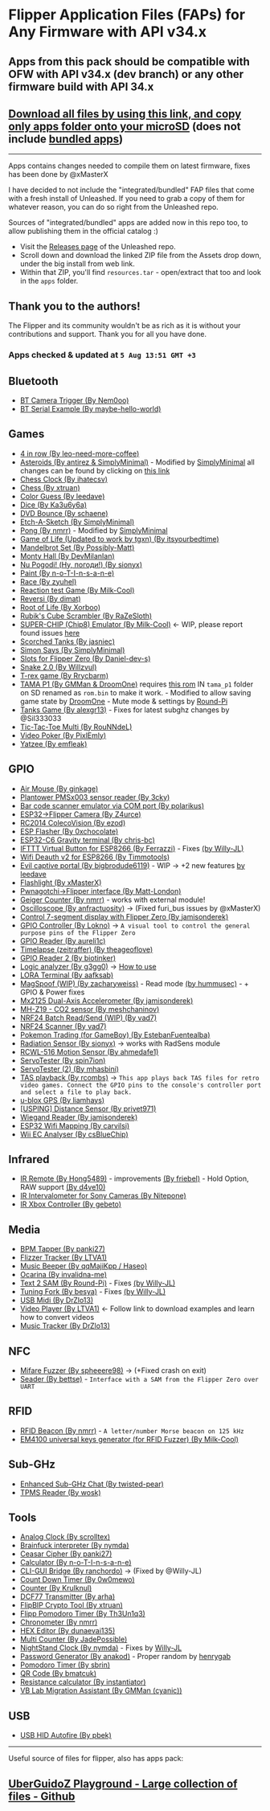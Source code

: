 # Flipper Application Files (FAPs) for Any Firmware with API v34.x
## Apps from this pack should be compatible with OFW with API v34.x (dev branch) or any other firmware build with API 34.x

## [Download all files by using this link, and copy only apps folder onto your microSD](https://download-directory.github.io/?url=https://github.com/xMasterX/all-the-plugins/tree/main/apps) (does not include [bundled apps](https://github.com/DarkFlippers/unleashed-firmware#community-apps-included))


---

Apps contains changes needed to compile them on latest firmware, fixes has been done by @xMasterX

I have decided to not include the "integrated/bundled" FAP files that come with a fresh install of Unleashed. If you need to grab a copy of them for whatever reason, you can do so right from the Unleashed repo.

Sources of "integrated/bundled" apps are added now in this repo too, to allow publishing them in the official catalog :)

* Visit the [Releases page](https://github.com/DarkFlippers/unleashed-firmware) of the Unleashed repo.
* Scroll down and download the linked ZIP file from the Assets drop down, under the big install from web link.
* Within that ZIP, you'll find `resources.tar` - open/extract that too and look in the `apps` folder.

## Thank you to the authors!

The Flipper and its community wouldn't be as rich as it is without your contributions and support. Thank you for all you have done.

### Apps checked & updated at `5 Aug 13:51 GMT +3`

## Bluetooth
- [BT Camera Trigger (By Nem0oo)](https://github.com/Nem0oo/flipper-zero-bluetooth-trigger)
- [BT Serial Example (By maybe-hello-world)](https://github.com/maybe-hello-world/fbs)

## Games
- [4 in row (By leo-need-more-coffee)](https://github.com/leo-need-more-coffee/flipperzero-4inrow)
- [Asteroids (By antirez & SimplyMinimal)](https://github.com/antirez/flipper-asteroids) - Modified by [SimplyMinimal](https://github.com/SimplyMinimal/FlipperZero-Asteroids) all changes can be found by clicking on [this link](https://github.com/SimplyMinimal/FlipperZero-Asteroids)
- [Chess Clock (By ihatecsv)](https://github.com/ihatecsv/flipper_chess_clock)
- [Chess (By xtruan)](https://github.com/xtruan/flipper-chess)
- [Color Guess (By leedave)](https://github.com/leedave/Leeds-Flipper-Zero-Applications)
- [Dice (By Ka3u6y6a)](https://github.com/Ka3u6y6a/flipper-zero-dice)
- [DVD Bounce (By schaene)](https://github.com/schaene/Flipper-DVD-Bounce)
- [Etch-A-Sketch (By SimplyMinimal)](https://github.com/SimplyMinimal/FlipperZero-Etch-A-Sketch)
- [Pong (By nmrr)](https://github.com/nmrr/flipperzero-pong) - Modified by [SimplyMinimal](https://github.com/SimplyMinimal/FlipperZero-Pong)
- [Game of Life (Updated to work by tgxn) (By itsyourbedtime)](https://github.com/tgxn/flipperzero-firmware/blob/dev/applications/game_of_life/game_of_life.c)
- [Mandelbrot Set (By Possibly-Matt)](https://github.com/Possibly-Matt/flipperzero-firmware-wPlugins)
- [Monty Hall (By DevMilanIan)](https://github.com/RogueMaster/flipperzero-firmware-wPlugins/pull/203)
- [Nu Pogodi! (Ну, погоди!) (By sionyx)](https://github.com/sionyx/flipper_nupogodi)
- [Paint (By n-o-T-I-n-s-a-n-e)](https://github.com/n-o-T-I-n-s-a-n-e)
- [Race (By zyuhel)](https://github.com/zyuhel/flipperzero-racegame)
- [Reaction test Game (By Milk-Cool)](https://github.com/Milk-Cool/fz-reaction-game)
- [Reversi (By dimat)](https://github.com/dimat/flipperzero-reversi)
- [Root of Life (By Xorboo)](https://github.com/Xorboo/root-of-life)
- [Rubik's Cube Scrambler (By RaZeSloth)](https://github.com/RaZeSloth/flipperzero-rubiks-cube-scrambler)
- [SUPER-CHIP (Chip8) Emulator (By Milk-Cool)](https://github.com/Milk-Cool/fz-schip) <- WIP, please report found issues [here](https://github.com/Milk-Cool/fz-schip/issues)
- [Scorched Tanks (By jasniec)](https://github.com/jasniec/flipper-scorched-tanks-game)
- [Simon Says (By SimplyMinimal)](https://github.com/SimplyMinimal/FlipperZero-SimonSays)
- [Slots for Flipper Zero (By Daniel-dev-s)](https://github.com/Daniel-dev-s/flipperzero-slots)
- [Snake 2.0 (By Willzvul)](https://github.com/Willzvul/Snake_2.0)
- [T-rex game (By Rrycbarm)](https://github.com/Rrycbarm/t-rex-runner)
- [TAMA P1 (By GMMan & DroomOne)](https://github.com/GMMan/flipperzero-tamagotch-p1) requires [this rom](https://tinyurl.com/tamap1) IN `tama_p1` folder on SD renamed as `rom.bin` to make it work. - Modified to allow saving game state by [DroomOne](https://github.com/DroomOne/flipperzero-tamagotch-p1) - Mute mode & settings by [Round-Pi](https://github.com/Round-Pi/flipperzero-tamagotch-p1)
- [Tanks Game (By alexgr13)](https://github.com/alexgr13/flipperzero-firmware/tree/fork/dev/applications/tanks-game) - Fixes for latest subghz changes by @Sil333033
- [Tic-Tac-Toe Multi (By RouNNdeL)](https://github.com/RouNNdeL/flipper-tictactoe-multi)
- [Video Poker (By PixlEmly)](https://github.com/PixlEmly/flipperzero-firmware-testing/blob/420/applications/VideoPoker/poker.c)
- [Yatzee (By emfleak)](https://github.com/emfleak/flipperzero-yatzee)

## GPIO
- [Air Mouse (By ginkage)](https://github.com/ginkage/FlippAirMouse/)
- [Plantower PMSx003 sensor reader (By 3cky)](https://github.com/3cky/flipperzero-airmon)
- [Bar code scanner emulator via COM port (By polarikus)](https://github.com/polarikus/flipper-zero_bc_scanner_emulator)
- [ESP32->Flipper Camera (By Z4urce)](https://github.com/Z4urce/flipperzero-camera)
- [RC2014 ColecoVision (By ezod)](https://github.com/ezod/flipperzero-rc2014-coleco)
- [ESP Flasher (By 0xchocolate)](https://github.com/0xchocolate/flipperzero-esp-flasher)
- [ESP32-C6 Gravity terminal (By chris-bc)](https://github.com/chris-bc/Flipper-Gravity)
- [IFTTT Virtual Button for ESP8266 (By Ferrazzi)](https://github.com/Ferrazzi/FlipperZero_IFTTT_Virtual_Button) - Fixes [(by Willy-JL)](https://github.com/ClaraCrazy/Flipper-Xtreme/commit/ae321fb5f4c616d3965546926b1b4b446eef8d86)
- [Wifi Deauth v2 for ESP8266 (By Timmotools)](https://github.com/Timmotools/flipperzero_esp8266_deautherv2)
- [Evil captive portal (By bigbrodude6119)](https://github.com/bigbrodude6119/flipper-zero-evil-portal) - WIP -> +2 new features [by leedave](https://github.com/leedave/flipper-zero-evil-portal/tree/leedave/ap_rename)
- [Flashlight (By xMasterX)](https://github.com/xMasterX/flipper-flashlight)
- [Pwnagotchi->Flipper interface (By Matt-London)](https://github.com/Matt-London/pwnagotchi-flipper)
- [Geiger Counter (By nmrr)](https://github.com/nmrr/flipperzero-geigercounter) - works with external module!
- [Oscilloscope (By anfractuosity)](https://github.com/anfractuosity/flipperscope) -> (Fixed furi_bus issues by @xMasterX)
- [Control 7-segment display with Flipper Zero (By jamisonderek)](https://github.com/jamisonderek/flipper-zero-tutorials/tree/main/gpio)
- [GPIO Controller (By Lokno)](https://github.com/Lokno/gpio_controller) -> `A visual tool to control the general purpose pins of the Flipper Zero`
- [GPIO Reader (By aureli1c)](https://github.com/aureli1c/flipperzero_GPIO_read)
- [Timelapse (zeitraffer) (By theageoflove)](https://github.com/theageoflove/flipperzero-zeitraffer)
- [GPIO Reader 2 (By biotinker)](https://github.com/biotinker/flipperzero-gpioreader)
- [Logic analyzer (By g3gg0)](https://github.com/g3gg0/flipper-logic_analyzer) -> [How to use](https://github.com/g3gg0/flipper-logic_analyzer#readme)
- [LORA Terminal (By aafksab)](https://github.com/aafksab/LORA-Term)
- [MagSpoof (WIP) (By zacharyweiss)](https://github.com/zacharyweiss/magspoof_flipper) - Read mode [(by hummusec)](https://github.com/hummusec/magspoof_flipper) - + GPIO & Power fixes
- [Mx2125 Dual-Axis Accelerometer (By jamisonderek)](https://github.com/jamisonderek/flipper-zero-tutorials/tree/main/gpio)
- [MH-Z19 - CO2 sensor (By meshchaninov)](https://github.com/meshchaninov/flipper-zero-mh-z19)
- [NRF24 Batch Read/Send (WIP) (By vad7)](https://github.com/vad7/nRF24-Batch)
- [NRF24 Scanner (By vad7)](https://github.com/vad7/nrf24scan)
- [Pokemon Trading (for GameBoy) (By EstebanFuentealba)](https://github.com/EstebanFuentealba/Flipper-Zero-Game-Boy-Trading-Pokemons)
- [Radiation Sensor (By sionyx)](https://github.com/sionyx/flipper_radsens) -> works with RadSens module
- [RCWL-516 Motion Sensor (By ahmedafe1)](https://github.com/ahmedafe1/rcwl_0516-Flipperzero)
- [ServoTester (By spin7ion)](https://github.com/spin7ion/flipper-servotester)
- [ServoTester (2) (By mhasbini)](https://github.com/mhasbini/ServoTesterApp/tree/master)
- [TAS playback (By rcombs)](https://github.com/rcombs/tas-playback) -> `This app plays back TAS files for retro video games. Connect the GPIO pins to the console's controller port and select a file to play back.`
- [u-blox GPS (By liamhays)](https://github.com/liamhays/ublox)
- [[USPING] Distance Sensor (By privet971)](https://github.com/privet971/FlipperZeroApps/tree/main/usping)
- [Wiegand Reader (By jamisonderek)](https://github.com/jamisonderek/flipper-zero-tutorials/tree/main/gpio)
- [ESP32 Wifi Mapping (By carvilsi)](https://github.com/carvilsi/flipper0-wifi-map/tree/main)
- [Wii EC Analyser (By csBlueChip)](https://github.com/csBlueChip/FlipperZero_WiiEC)

## Infrared
- [IR Remote (By Hong5489)](https://github.com/Hong5489/ir_remote) - improvements [(By friebel)](https://github.com/RogueMaster/flipperzero-firmware-wPlugins/pull/535) - Hold Option, RAW support [(By d4ve10)](https://github.com/d4ve10/ir_remote/tree/infrared_hold_option)
- [IR Intervalometer for Sony Cameras (By Nitepone)](https://github.com/Nitepone/flipper-intervalometer)
- [IR Xbox Controller (By gebeto)](https://github.com/gebeto/flipper-xbox-controller)

## Media
- [BPM Tapper (By panki27)](https://github.com/panki27/bpm-tapper)
- [Flizzer Tracker (By LTVA1)](https://github.com/LTVA1/flizzer_tracker)
- [Music Beeper (By qqMajiKpp / Haseo)](https://github.com/qqmajikpp/)
- [Ocarina (By invalidna-me)](https://github.com/invalidna-me/flipperzero-ocarina)
- [Text 2 SAM (By Round-Pi)](https://github.com/Round-Pi/flipperzero-text2sam) - Fixes [(by Willy-JL)](https://github.com/ClaraCrazy/Flipper-Xtreme/commit/e688f81b53b0138d80de4b609daf1f9fca5be647)
- [Tuning Fork (By besya)](https://github.com/besya/flipperzero-tuning-fork) - Fixes [(by Willy-JL)](https://github.com/ClaraCrazy/Flipper-Xtreme/commit/44023851f7349b6ae9ca9f9bd9228d795a7e04c0)
- [USB Midi (By DrZlo13)](https://github.com/DrZlo13/flipper-zero-usb-midi)
- [Video Player (By LTVA1)](https://github.com/LTVA1/flipper-zero-video-player) <- Follow link to download examples and learn how to convert videos
- [Music Tracker (By DrZlo13)](https://github.com/DrZlo13/flipper-zero-music-tracker)

## NFC
- [Mifare Fuzzer (By spheeere98)](https://github.com/spheeere98/mifare_fuzzer) -> (+Fixed crash on exit)
- [Seader (By bettse)](https://github.com/bettse/seader/tree/main) - `Interface with a SAM from the Flipper Zero over UART`

## RFID
- [RFID Beacon (By nmrr)](https://github.com/nmrr/flipperzero-rfidbeacon) - `A letter/number Morse beacon on 125 kHz`
- [EM4100 universal keys generator (for RFID Fuzzer) (By Milk-Cool)](https://github.com/Milk-Cool/fz-em4100-generator)

## Sub-GHz
- [Enhanced Sub-GHz Chat (By twisted-pear)](https://github.com/twisted-pear/esubghz_chat)
- [TPMS Reader (By wosk)](https://github.com/wosk/flipperzero-tpms/tree/main)

## Tools
- [Analog Clock (By scrolltex)](https://github.com/scrolltex/flipper_analog_clock)
- [Brainfuck interpreter (By nymda)](https://github.com/nymda/FlipperZeroBrainfuck)
- [Ceasar Cipher (By panki27)](https://github.com/panki27/caesar-cipher)
- [Calculator (By n-o-T-I-n-s-a-n-e)](https://github.com/n-o-T-I-n-s-a-n-e)
- [CLI-GUI Bridge (By ranchordo)](https://github.com/ranchordo/flipperzero-cli-bridge) -> (Fixed by @Willy-JL)
- [Count Down Timer (By 0w0mewo)](https://github.com/0w0mewo/fpz_cntdown_timer)
- [Counter (By Krulknul)](https://github.com/Krulknul/dolphin-counter)
- [DCF77 Transmitter (By arha)](https://github.com/arha/flipper-dcf77)
- [FlipBIP Crypto Tool (By xtruan)](https://github.com/xtruan/FlipBIP)
- [Flipp Pomodoro Timer (By Th3Un1q3)](https://github.com/Th3Un1q3/flipp_pomodoro)
- [Chronometer (By nmrr)](https://github.com/nmrr/flipperzero-chronometer)
- [HEX Editor (By dunaevai135)](https://github.com/dunaevai135/flipper-zero-hex_editor)
- [Multi Counter (By JadePossible)](https://github.com/JadePossible/Flipper-Multi-Counter)
- [NightStand Clock (By nymda)](https://github.com/nymda/FlipperNightStand) - Fixes by [Willy-JL](https://github.com/Willy-JL)
- [Password Generator (By anakod)](https://github.com/anakod/flipper_passgen) - Proper random by [henrygab](https://github.com/anakod/flipper_passgen/pull/6)
- [Pomodoro Timer (By sbrin)](https://github.com/sbrin/flipperzero_pomodoro)
- [QR Code (By bmatcuk)](https://github.com/bmatcuk/flipperzero-qrcode)
- [Resistance calculator (By instantiator)](https://github.com/instantiator/flipper-zero-experimental-apps)
- [VB Lab Migration Assistant (By GMMan (cyanic))](https://github.com/GMMan/flipperzero-vb-migrate)

## USB
- [USB HID Autofire (By pbek)](https://github.com/pbek/usb_hid_autofire)

--- 

Useful source of files for flipper, also has apps pack:
## [UberGuidoZ Playground - Large collection of files - Github](https://github.com/UberGuidoZ/Flipper)
